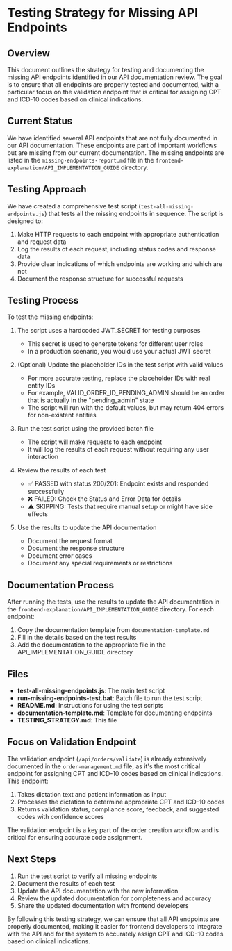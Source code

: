 # Testing Strategy for Missing API Endpoints

## Overview

This document outlines the strategy for testing and documenting the missing API endpoints identified in our API documentation review. The goal is to ensure that all endpoints are properly tested and documented, with a particular focus on the validation endpoint that is critical for assigning CPT and ICD-10 codes based on clinical indications.

## Current Status

We have identified several API endpoints that are not fully documented in our API documentation. These endpoints are part of important workflows but are missing from our current documentation. The missing endpoints are listed in the `missing-endpoints-report.md` file in the `frontend-explanation/API_IMPLEMENTATION_GUIDE` directory.

## Testing Approach

We have created a comprehensive test script (`test-all-missing-endpoints.js`) that tests all the missing endpoints in sequence. The script is designed to:

1. Make HTTP requests to each endpoint with appropriate authentication and request data
2. Log the results of each request, including status codes and response data
3. Provide clear indications of which endpoints are working and which are not
4. Document the response structure for successful requests

## Testing Process

To test the missing endpoints:

1. The script uses a hardcoded JWT_SECRET for testing purposes
   - This secret is used to generate tokens for different user roles
   - In a production scenario, you would use your actual JWT secret

2. (Optional) Update the placeholder IDs in the test script with valid values
   - For more accurate testing, replace the placeholder IDs with real entity IDs
   - For example, VALID_ORDER_ID_PENDING_ADMIN should be an order that is actually in the "pending_admin" state
   - The script will run with the default values, but may return 404 errors for non-existent entities

3. Run the test script using the provided batch file
   - The script will make requests to each endpoint
   - It will log the results of each request without requiring any user interaction

4. Review the results of each test
   - ✅ PASSED with status 200/201: Endpoint exists and responded successfully
   - ❌ FAILED: Check the Status and Error Data for details
   - ⚠️ SKIPPING: Tests that require manual setup or might have side effects

5. Use the results to update the API documentation
   - Document the request format
   - Document the response structure
   - Document error cases
   - Document any special requirements or restrictions

## Documentation Process

After running the tests, use the results to update the API documentation in the `frontend-explanation/API_IMPLEMENTATION_GUIDE` directory. For each endpoint:

1. Copy the documentation template from `documentation-template.md`
2. Fill in the details based on the test results
3. Add the documentation to the appropriate file in the API_IMPLEMENTATION_GUIDE directory

## Files

- **test-all-missing-endpoints.js**: The main test script
- **run-missing-endpoints-test.bat**: Batch file to run the test script
- **README.md**: Instructions for using the test scripts
- **documentation-template.md**: Template for documenting endpoints
- **TESTING_STRATEGY.md**: This file

## Focus on Validation Endpoint

The validation endpoint (`/api/orders/validate`) is already extensively documented in the `order-management.md` file, as it's the most critical endpoint for assigning CPT and ICD-10 codes based on clinical indications. This endpoint:

1. Takes dictation text and patient information as input
2. Processes the dictation to determine appropriate CPT and ICD-10 codes
3. Returns validation status, compliance score, feedback, and suggested codes with confidence scores

The validation endpoint is a key part of the order creation workflow and is critical for ensuring accurate code assignment.

## Next Steps

1. Run the test script to verify all missing endpoints
2. Document the results of each test
3. Update the API documentation with the new information
4. Review the updated documentation for completeness and accuracy
5. Share the updated documentation with frontend developers

By following this testing strategy, we can ensure that all API endpoints are properly documented, making it easier for frontend developers to integrate with the API and for the system to accurately assign CPT and ICD-10 codes based on clinical indications.